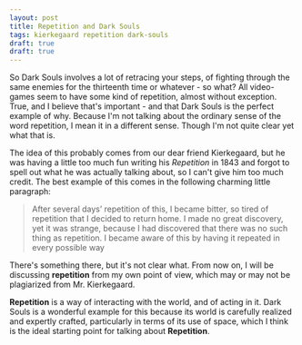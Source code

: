 ```yaml
---
layout: post
title: Repetition and Dark Souls
tags: kierkegaard repetition dark-souls
draft: true
draft: true
---
```

So Dark Souls involves a lot of retracing your steps, of fighting through the same enemies for the thirteenth time or whatever - so what?  All video-games seem to have some kind of repetition, almost without exception.  True, and I believe that's important - and that Dark Souls is the perfect example of why.  Because I'm not talking about the ordinary sense of the word repetition, I mean it in a different sense.  Though I'm not quite clear yet what that is.

The idea of this probably comes from our dear friend Kierkegaard, but he was having a little too much fun writing his *Repetition* in 1843 and forgot to spell out what he was actually talking about, so I can't give him too much credit.  The best example of this comes in the following charming little paragraph:

>After several days’ repetition of this, I became bitter, so tired of repetition that I decided to return home. I made no great discovery, yet it was strange, because I had discovered that there was no such thing as repetition. I became aware of this by having it repeated in every possible way

There's something there, but it's not clear what.  From now on, I will be discussing **repetition** from my own point of view, which may or may not be plagiarized from Mr. Kierkegaard.

**Repetition** is a way of interacting with the world, and of acting in it.  Dark Souls is a wonderful example for this because its world is carefully realized and expertly crafted, particularly in terms of its use of space, which I think is the ideal starting point for talking about **Repetition**.  